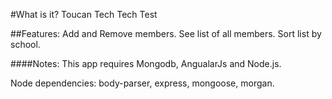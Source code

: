 #What is it?
Toucan Tech Tech Test


##Features:
Add and Remove members.
See list of all members.
Sort list by school.


####Notes:
This app requires Mongodb, AngualarJs and Node.js.

Node dependencies: body-parser, express, mongoose, morgan.
